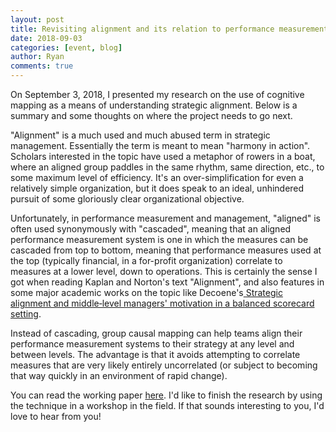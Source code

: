 ```yaml
---
layout: post
title: Revisiting alignment and its relation to performance measurement
date: 2018-09-03
categories: [event, blog]
author: Ryan
comments: true
---
```


On September 3, 2018, I presented my research on the use of cognitive mapping as a means of understanding strategic alignment. Below is a summary and some thoughts on where the project needs to go next.

"Alignment" is a much used and much abused term in strategic management. Essentially the term is meant to mean "harmony in action". Scholars interested in the topic have used a metaphor of rowers in a boat, where an aligned group paddles in the same rhythm, same direction, etc., to some maximum level of efficiency. It's an over-simplification for even a relatively simple organization, but it does speak to an ideal, unhindered pursuit of some gloriously clear organizational objective.

Unfortunately, in performance measurement and management, "aligned" is often used synonymously with "cascaded", meaning that an aligned performance measurement system is one in which the measures can be cascaded from top to bottom, meaning that performance measures used at the top (typically financial, in a for-profit organization) correlate to measures at a lower level, down to operations.
This is certainly the sense I got when reading Kaplan and Norton's text "Alignment", and also features in some major academic works on the topic like Decoene's<a href="https://www.emeraldinsight.com/doi/abs/10.1108/01443570610650576"> Strategic alignment and middle‐level managers' motivation in a balanced scorecard setting</a>.

Instead of cascading, group causal mapping can help teams align their performance measurement systems to their strategy at any level and between levels. The advantage is that it avoids attempting to correlate measures that are very likely entirely uncorrelated (or subject to becoming that way quickly in an environment of rapid change).  

You can read the working paper <a href="https://www.researchgate.net/publication/328450431_Revisiting_alignment_and_its_relation_to_performance_measurement_through_cognitive_mapping">here</a>. I'd like to finish the research by using the technique in a workshop in the field. If that sounds interesting to you, I'd love to hear from you!
